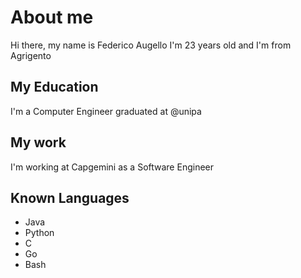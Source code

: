 # About me

Hi there, my name is Federico Augello I'm 23 years old and I'm from Agrigento

## My Education

I'm a Computer Engineer graduated at @unipa

## My work

I'm working at Capgemini as a Software Engineer

## Known Languages

- Java
- Python
- C
- Go
- Bash

<!--
## My Stats
<iframe width="600" height="600" src="https://ionicabizau.github.io/github-profile-languages/api.html?Scaldabagno" frameborder="0"></iframe>

**Scaldabagno/Scaldabagno** is a ✨ _special_ ✨ repository because its `README.md` (this file) appears on your GitHub profile.

Here are some ideas to get you started:

- 🔭 I’m currently working on ...
- 🌱 I’m currently learning ...
- 👯 I’m looking to collaborate on ...
- 🤔 I’m looking for help with ...
- 💬 Ask me about ...
- 📫 How to reach me: ...
- 😄 Pronouns: ...
- ⚡ Fun fact: ...
-->
